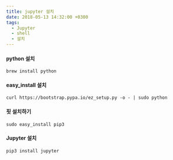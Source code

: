 ```yaml
---
title: jupyter 설치
date: 2018-05-13 14:32:00 +0300
tags:
  - Jupyter
  - shell
  - 설치
---
```


#### python 설치
```shell
brew install python
```
#### easy_install 설치
```shell
curl https://bootstrap.pypa.io/ez_setup.py -o - | sudo python
```
#### 핏 설치하기
```shell
sudo easy_install pip3
```
#### Jupyter 설치
```shell
pip3 install jupyter
```